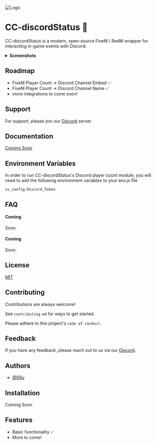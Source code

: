 
![Logo](https://media.discordapp.net/attachments/1054586742042275960/1060378296686231614/Comp_2.gif)


# CC-discordStatus 🤖

CC-discordStatus is a modern, open-source FiveM / RedM wrapper for interacting in-game events with Discord. 

<details>
  <summary><strong>Screenshots</strong></summary>
<br>
  	<img src="https://i.gyazo.com/fbfd39cd3b310f795f88cc3df3e2ea38.gif">
   	<img src="https://i.gyazo.com/c7140f4085e7a90adcd5f7ba973ba4e9.gif">
</br>
</details>


## Roadmap

- FiveM Player Count -> Discord Channel Embed ✅
- FiveM Player Count -> Discord Channel Name  ✅
- more integrations to come soon!

## Support

For support, please join our [Discord](https://discord.conceptcollective.net) server.


## Documentation

[Coming Soon](https://docs.conceptcollective.net)


## Environment Variables

In order to run CC-discordStatus's Discord player count module, you will need to add the following environment variables to your env.js file

`sv_config.Discord_Token`

## FAQ

#### Coming

Soon.

#### Coming

Soon.

## License

[MIT](https://choosealicense.com/licenses/mit/)


## Contributing

Contributions are always welcome!

See `contributing.md` for ways to get started.

Please adhere to this project's `code of conduct`.


## Feedback

If you have any feedback, please reach out to us via our [Discord](https://discord.conceptcollective.net).

## Authors

- [@69u](https://www.github.com/69u)


## Installation

Coming Soon
## Features

- Basic functionality ✅
- More to come!
